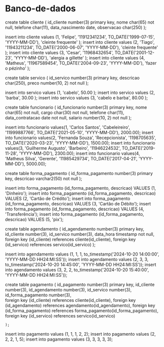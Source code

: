 # Banco-de-dados 
create table cliente (
    id_cliente number(3) primary key,
    nome char(65) not null,
    telefone char(11),
    data_nascimento date,
    observacao char(250)
);

insert into cliente values (1, 'Felipe', '11912341234',  TO_DATE('1999-07-15', 'YYYY-MM-DD'), 'cleinte frequente' );
insert into cliente values (2, 'Tiago', '11943211234',  TO_DATE('2000-06-07', 'YYYY-MM-DD'), 'cleinte frequente' );
insert into cliente values (3, 'Cesar', '11968432654',  TO_DATE('2001-12-23', 'YYYY-MM-DD'), 'alergia a gillette' );
insert into cliente values (4, 'Matheus', '11967589454',  TO_DATE('2004-09-23', 'YYYY-MM-DD'), 'fazer o pézinho' );
    

create table servico (
    id_servico number(3) primary key,
    descricao char(250),
    preco number(10, 2) not null
);

insert into servico values (1, 'cabelo', 50.00 );
insert into servico values (2, 'barba', 30.00 );
insert into servico values (3, 'cabelo e barba', 80.00 );

create table funcionario (
    id_funcionario number(3) primary key,
    nome char(65) not null,
    cargo char(30) not null,
    telefone char(11),
    data_contratacao date not null,
    salario number(10, 2) not null
);

insert into funcionario values(1, 'Carlos Santos', 'Cabeleireiro', '11999887766', TO_DATE('2021-05-10', 'YYYY-MM-DD'), 2000.00);
insert into funcionario values(2, 'Fernanda Souza', 'Recepcionista', '1198705635', TO_DATE('2020-03-23', 'YYYY-MM-DD'), 1500.00);
insert into funcionario values(3, 'Guilherme Augusto', 'Barbeiro', '11946224532', TO_DATE('2019-11-28', 'YYYY-MM-DD'), 2300.00);
insert into funcionario values(4, 'Matheus Silva', 'Gerente', '11985429734', TO_DATE('2017-04-21', 'YYYY-MM-DD'), 5000.00);

create table forma_pagamento (
    id_forma_pagamento number(3) primary key,
    descricao varchar2(50) not null
);

insert into forma_pagamento (id_forma_pagamento, descricao) VALUES (1, 'Dinheiro');
insert into forma_pagamento (id_forma_pagamento, descricao) VALUES (2, 'Cartão de Crédito');
insert into forma_pagamento (id_forma_pagamento, descricao) VALUES (3, 'Cartão de Débito');
insert into forma_pagamento (id_forma_pagamento, descricao) VALUES (4, 'Transferência');
insert into forma_pagamento (id_forma_pagamento, descricao) VALUES (5, 'pix');


create table agendamento (
    id_agendamento number(3) primary key,
    id_cliente number(3),
    id_servico number(3),
    data_hora timestamp not null,
    foreign key (id_cliente) references cliente(id_cliente),
    foreign key (id_servico) references servico(id_servico)
);

insert into agendamento values (1, 1, 1, to_timestamp('2024-10-20 14:00:00', 'YYYY-MM-DD HH24:MI:SS'));
insert into agendamento values (2, 3, 3, to_timestamp('2024-10-20 14:45:00', 'YYYY-MM-DD HH24:MI:SS'));
insert into agendamento values (3, 2, 2, to_timestamp('2024-10-20 15:40:00', 'YYYY-MM-DD HH24:MI:SS'));

create table pagamento (
    id_pagamento number(3) primary key,
    id_cliente number(3),
    id_agendamento number(3),
    id_servico number(3),
    id_forma_pagamento number(3),  
    foreign key (id_cliente) references cliente(id_cliente),
    foreign key (id_agendamento) references agendamento(id_agendamento),
    foreign key (id_forma_pagamento) references forma_pagamento(id_forma_pagamento),
    foreign key (id_servico) references servico(id_servico)
    
    
    );

insert into pagamento values (1, 1, 1, 2, 2);
insert into pagamento values (2, 2, 2, 1, 5);
insert into pagamento values (3, 3, 3, 3, 3);

